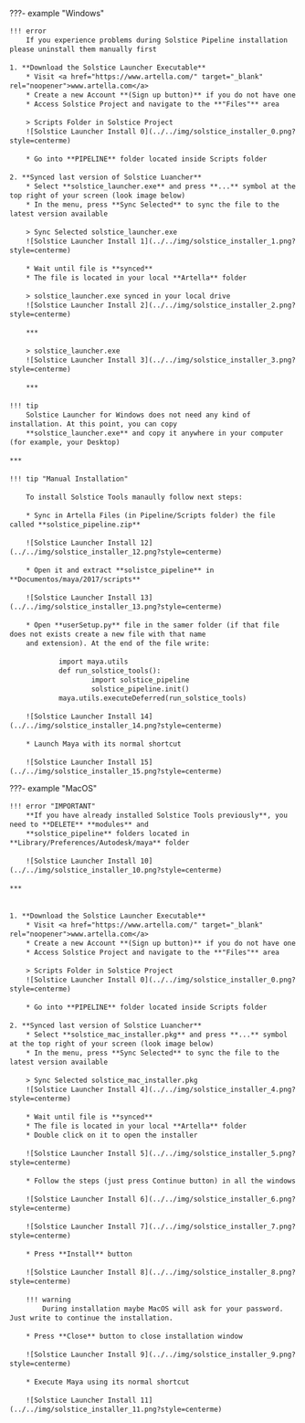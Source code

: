 ???- example "Windows"

    !!! error
        If you experience problems during Solstice Pipeline installation please uninstall them manually first

    1. **Download the Solstice Launcher Executable**
        * Visit <a href="https://www.artella.com/" target="_blank" rel="noopener">www.artella.com</a>
        * Create a new Account **(Sign up button)** if you do not have one
        * Access Solstice Project and navigate to the **"Files"** area
        
        > Scripts Folder in Solstice Project
        ![Solstice Launcher Install 0](../../img/solstice_installer_0.png?style=centerme)
        
        * Go into **PIPELINE** folder located inside Scripts folder
    
    2. **Synced last version of Solstice Luancher**
        * Select **solstice_launcher.exe** and press **...** symbol at the top right of your screen (look image below)
        * In the menu, press **Sync Selected** to sync the file to the latest version available
    
        > Sync Selected solstice_launcher.exe
        ![Solstice Launcher Install 1](../../img/solstice_installer_1.png?style=centerme)
        
        * Wait until file is **synced**
        * The file is located in your local **Artella** folder
        
        > solstice_launcher.exe synced in your local drive
        ![Solstice Launcher Install 2](../../img/solstice_installer_2.png?style=centerme)
        
        ***
        
        > solstice_launcher.exe
        ![Solstice Launcher Install 3](../../img/solstice_installer_3.png?style=centerme)
        
        ***
        
    !!! tip
        Solstice Launcher for Windows does not need any kind of installation. At this point, you can copy
        **solstice_launcher.exe** and copy it anywhere in your computer (for example, your Desktop)
        
    ***
    
    !!! tip "Manual Installation"
    
        To install Solstice Tools manaully follow next steps:
        
        * Sync in Artella Files (in Pipeline/Scripts folder) the file called **solstice_pipeline.zip**
        
        ![Solstice Launcher Install 12](../../img/solstice_installer_12.png?style=centerme)
        
        * Open it and extract **solistce_pipeline** in **Documentos/maya/2017/scripts**
        
        ![Solstice Launcher Install 13](../../img/solstice_installer_13.png?style=centerme)

        * Open **userSetup.py** file in the samer folder (if that file does not exists create a new file with that name
        and extension). At the end of the file write:
        
                import maya.utils
                def run_solstice_tools():
                        import solstice_pipeline
                        solstice_pipeline.init()
                maya.utils.executeDeferred(run_solstice_tools)
        
        ![Solstice Launcher Install 14](../../img/solstice_installer_14.png?style=centerme)
        
        * Launch Maya with its normal shortcut
        
        ![Solstice Launcher Install 15](../../img/solstice_installer_15.png?style=centerme)

            
        
        
???- example "MacOS"
    
    !!! error "IMPORTANT"
        **If you have already installed Solstice Tools previously**, you need to **DELETE** **modules** and 
        **solstice_pipeline** folders located in **Library/Preferences/Autodesk/maya** folder
        
        ![Solstice Launcher Install 10](../../img/solstice_installer_10.png?style=centerme)
    
    ***
        

    1. **Download the Solstice Launcher Executable**
        * Visit <a href="https://www.artella.com/" target="_blank" rel="noopener">www.artella.com</a>
        * Create a new Account **(Sign up button)** if you do not have one
        * Access Solstice Project and navigate to the **"Files"** area
        
        > Scripts Folder in Solstice Project
        ![Solstice Launcher Install 0](../../img/solstice_installer_0.png?style=centerme)
        
        * Go into **PIPELINE** folder located inside Scripts folder
        
    2. **Synced last version of Solstice Luancher**
        * Select **solstice_mac_installer.pkg** and press **...** symbol at the top right of your screen (look image below)
        * In the menu, press **Sync Selected** to sync the file to the latest version available
        
        > Sync Selected solstice_mac_installer.pkg
        ![Solstice Launcher Install 4](../../img/solstice_installer_4.png?style=centerme)
        
        * Wait until file is **synced**
        * The file is located in your local **Artella** folder
        * Double click on it to open the installer
        
        ![Solstice Launcher Install 5](../../img/solstice_installer_5.png?style=centerme)
        
        * Follow the steps (just press Continue button) in all the windows
        
        ![Solstice Launcher Install 6](../../img/solstice_installer_6.png?style=centerme)
        
        ![Solstice Launcher Install 7](../../img/solstice_installer_7.png?style=centerme)
        
        * Press **Install** button
        
        ![Solstice Launcher Install 8](../../img/solstice_installer_8.png?style=centerme)
        
        !!! warning
            During installation maybe MacOS will ask for your password. Just write to continue the installation.
        
        * Press **Close** button to close installation window
        
        ![Solstice Launcher Install 9](../../img/solstice_installer_9.png?style=centerme)
        
        * Execute Maya using its normal shortcut
        
        ![Solstice Launcher Install 11](../../img/solstice_installer_11.png?style=centerme)

        


        
        
        
        
        
        
        